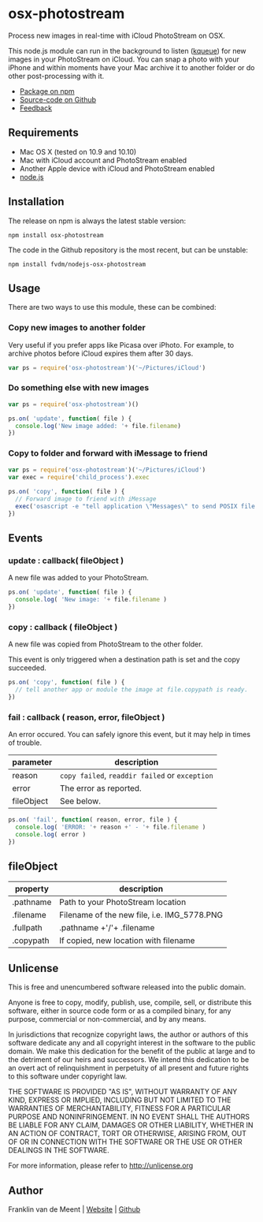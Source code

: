 osx-photostream
===============

Process new images in real-time with iCloud PhotoStream on OSX.

This node.js module can run in the background to listen ([kqueue](http://en.wikipedia.org/wiki/Kqueue)) for new images
in your PhotoStream on iCloud. You can snap a photo with your iPhone and within moments have your Mac archive it to 
another folder or do other post-processing with it.


* [Package on npm](http://npmjs.org/package/osx-photostream)
* [Source-code on Github](https://github.com/fvdm/nodejs-osx-photostream)
* [Feedback](https://github.com/fvdm/nodejs-osx-photostream/issues)


Requirements
------------

* Mac OS X (tested on 10.9 and 10.10)
* Mac with iCloud account and PhotoStream enabled
* Another Apple device with iCloud and PhotoStream enabled
* [node.js](http://nodejs.org)


Installation
------------

The release on npm is always the latest stable version:

`npm install osx-photostream`


The code in the Github repository is the most recent, but can be unstable:

`npm install fvdm/nodejs-osx-photostream`


Usage
-----

There are two ways to use this module, these can be combined:


### Copy new images to another folder

Very useful if you prefer apps like Picasa over iPhoto. For example, to archive photos before iCloud expires them after 30 days.

```js
var ps = require('osx-photostream')('~/Pictures/iCloud')
```


### Do something else with new images

```js
var ps = require('osx-photostream')()

ps.on( 'update', function( file ) {
  console.log('New image added: '+ file.filename)
})
```


### Copy to folder and forward with iMessage to friend

```js
var ps = require('osx-photostream')('~/Pictures/iCloud')
var exec = require('child_process').exec
 
ps.on( 'copy', function( file ) {
  // Forward image to friend with iMessage
  exec('osascript -e "tell application \"Messages\" to send POSIX file \"'+ file.copypath +'\" to buddy \"friend@email.tld\" of service \"E:my@email.tld\""')
})
```


Events
------

### update : callback( fileObject )

A new file was added to your PhotoStream.

```js
ps.on( 'update', function( file ) {
  console.log( 'New image: '+ file.filename )
})
```


### copy : callback ( fileObject )

A new file was copied from PhotoStream to the other folder.

This event is only triggered when a destination path is set and the copy succeeded.

```js
ps.on( 'copy', function( file ) {
  // tell another app or module the image at file.copypath is ready.
})
```


### fail : callback ( reason, error, fileObject )

An error occured. You can safely ignore this event, but it may help in times of trouble.

parameter  | description
---------- | ----------------------------------------------
reason     | `copy failed`, `readdir failed` or `exception`
error      | The error as reported.
fileObject | See below.

```js
ps.on( 'fail', function( reason, error, file ) {
  console.log( 'ERROR: '+ reason +' - '+ file.filename )
  console.log( error )
})
```


fileObject
----------

property  | description
--------- | -------------------------------------------
.pathname | Path to your PhotoStream location
.filename | Filename of the new file, i.e. IMG_5778.PNG
.fullpath | .pathname +'/'+ .filename
.copypath | If copied, new location with filename


Unlicense
---------

This is free and unencumbered software released into the public domain.

Anyone is free to copy, modify, publish, use, compile, sell, or
distribute this software, either in source code form or as a compiled
binary, for any purpose, commercial or non-commercial, and by any
means.

In jurisdictions that recognize copyright laws, the author or authors
of this software dedicate any and all copyright interest in the
software to the public domain. We make this dedication for the benefit
of the public at large and to the detriment of our heirs and
successors. We intend this dedication to be an overt act of
relinquishment in perpetuity of all present and future rights to this
software under copyright law.

THE SOFTWARE IS PROVIDED "AS IS", WITHOUT WARRANTY OF ANY KIND,
EXPRESS OR IMPLIED, INCLUDING BUT NOT LIMITED TO THE WARRANTIES OF
MERCHANTABILITY, FITNESS FOR A PARTICULAR PURPOSE AND NONINFRINGEMENT.
IN NO EVENT SHALL THE AUTHORS BE LIABLE FOR ANY CLAIM, DAMAGES OR
OTHER LIABILITY, WHETHER IN AN ACTION OF CONTRACT, TORT OR OTHERWISE,
ARISING FROM, OUT OF OR IN CONNECTION WITH THE SOFTWARE OR THE USE OR
OTHER DEALINGS IN THE SOFTWARE.

For more information, please refer to <http://unlicense.org>


Author
------

Franklin van de Meent
| [Website](http://frankl.in)
| [Github](https://github.com/fvdm)

